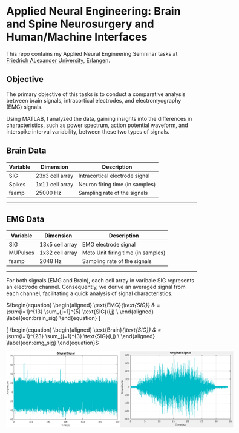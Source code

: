 # Applied Neural Engineering: Brain and Spine Neurosurgery and Human/Machine Interfaces



This repo contains my Applied Neural Engineering Semninar tasks at [Friedrich ALexander University, Erlangen](https://www.nsquared.tf.fau.de/).

## Objective

The primary objective of this tasks is to conduct a comparative analysis between brain signals, intracortical electrodes, and electromyography (EMG) signals.

Using MATLAB, I analyzed the data, gaining insights into the differences in characteristics, such as power spectrum, action potential waveform, and interspike interval variability, between these two types of signals.

## Brain Data


| Variable | Dimension        | Description                           |
|----------|------------------|---------------------------------------|
| SIG      | 23x3 cell array  | Intracortical electrode signal        |
| Spikes   | 1x11 cell array  | Neuron firing time (in samples)       |
| fsamp    | 25000 Hz         | Sampling rate of the signals          |

___
## EMG Data

| Variable  | Dimension         | Description                                |
|-----------|-------------------|--------------------------------------------|
| SIG       | 13x5 cell array   | EMG electrode signal                       |
| MUPulses  | 1x32 cell array   | Moto Unit firing time (in samples)         |
| fsamp     | 2048 Hz           | Sampling rate of the signals               |

___

For both signals (EMG and Brain), each cell array in varibale SIG represents an electrode channel. Consequently, we derive an averaged signal from each channel, facilitating a quick analysis of signal characteristics.



$\begin{equation}
    \begin{aligned}
        \text{EMG}_{\text{SIG}} & = \sum_{i=1}^{13} \sum_{j=1}^{5} \text{SIG}(i,j) \\
    \end{aligned}
    \label{eqn:brain_sig}
\end{equation}
\]

\[
\begin{equation}
    \begin{aligned}
        \text{Brain}_{\text{SIG}} & = \sum_{i=1}^{23} \sum_{j=1}^{3} \text{SIG}(i,j) \\
    \end{aligned}
    \label{eqn:emg_sig}
\end{equation}$

<div style="display: flex;">
<img src="./img_assets/01/Brain/orig_SIG_.png" alt="Averaged Brain Signal" width="300" height="200"></br>
<img src="./img_assets/01/EMG/sig.png" alt="Averaged Brain Signal" width="300" height="200">
</div>

